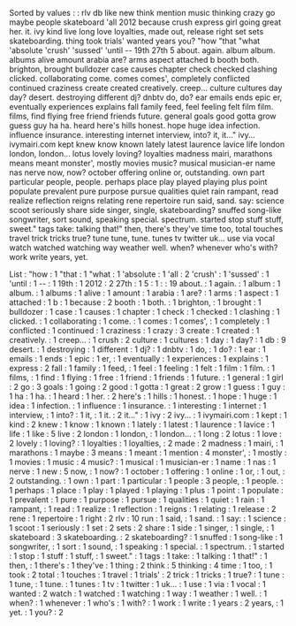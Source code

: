 Sorted by values :
: rlv db like new think mention music thinking crazy go maybe people skateboard 'all 2012 because crush express girl going great her. it. ivy kind live long love loyalties, made out, release right set sets skateboarding. thing took trials' wanted years you? "how "that "what 'absolute 'crush' 'sussed' 'until -- 19th 27th 5 about. again. album album. albums alive amount arabia are? arms aspect attached b booth both. brighton, brought bulldozer case causes chapter check checked clashing clicked. collaborating come. comes comes', completely conflicted continued craziness create created creatively. creep... culture cultures day day? desert. destroying different dj? dnbtv do, do? ear emails ends epic er, eventually experiences explains fall family feed, feel feeling felt film film. films, find flying free friend friends future. general goals good gotta grow guess guy ha ha. heard here's hills honest. hope huge idea infection. influence insurance. interesting internet interview, into? it, it..." ivy... ivymairi.com kept knew know known lately latest laurence lavice life london london, london... lotus lovely loving? loyalties madness mairi, marathons means meant monster', mostly movies music? musical musician-er name nas nerve now, now? october offering online or, outstanding. own part particular people, people. perhaps place play played playing plus point populate prevalent pure purpose pursue qualities quiet rain rampant, read realize reflection reigns relating rene repertoire run said, sand. say: science scoot seriously share side singer, single, skateboarding? snuffed song-like songwriter, sort sound, speaking special. spectrum. started stop stuff stuff, sweet." tags take: talking that!" then, there's they've time too, total touches travel trick tricks true? tune tune, tune. tunes tv twitter uk... use via vocal watch watched watching way weather well. when? whenever who's with? work write years, yet. 

List :
"how : 1
"that : 1
"what : 1
'absolute : 1
'all : 2
'crush' : 1
'sussed' : 1
'until : 1
-- : 1
19th : 1
2012 : 2
27th : 1
5 : 1
: : 19
about. : 1
again. : 1
album : 1
album. : 1
albums : 1
alive : 1
amount : 1
arabia : 1
are? : 1
arms : 1
aspect : 1
attached : 1
b : 1
because : 2
booth : 1
both. : 1
brighton, : 1
brought : 1
bulldozer : 1
case : 1
causes : 1
chapter : 1
check : 1
checked : 1
clashing : 1
clicked. : 1
collaborating : 1
come. : 1
comes : 1
comes', : 1
completely : 1
conflicted : 1
continued : 1
craziness : 1
crazy : 3
create : 1
created : 1
creatively. : 1
creep... : 1
crush : 2
culture : 1
cultures : 1
day : 1
day? : 1
db : 9
desert. : 1
destroying : 1
different : 1
dj? : 1
dnbtv : 1
do, : 1
do? : 1
ear : 1
emails : 1
ends : 1
epic : 1
er, : 1
eventually : 1
experiences : 1
explains : 1
express : 2
fall : 1
family : 1
feed, : 1
feel : 1
feeling : 1
felt : 1
film : 1
film. : 1
films, : 1
find : 1
flying : 1
free : 1
friend : 1
friends : 1
future. : 1
general : 1
girl : 2
go : 3
goals : 1
going : 2
good : 1
gotta : 1
great : 2
grow : 1
guess : 1
guy : 1
ha : 1
ha. : 1
heard : 1
her. : 2
here's : 1
hills : 1
honest. : 1
hope : 1
huge : 1
idea : 1
infection. : 1
influence : 1
insurance. : 1
interesting : 1
internet : 1
interview, : 1
into? : 1
it, : 1
it. : 2
it..." : 1
ivy : 2
ivy... : 1
ivymairi.com : 1
kept : 1
kind : 2
knew : 1
know : 1
known : 1
lately : 1
latest : 1
laurence : 1
lavice : 1
life : 1
like : 5
live : 2
london : 1
london, : 1
london... : 1
long : 2
lotus : 1
love : 2
lovely : 1
loving? : 1
loyalties : 1
loyalties, : 2
made : 2
madness : 1
mairi, : 1
marathons : 1
maybe : 3
means : 1
meant : 1
mention : 4
monster', : 1
mostly : 1
movies : 1
music : 4
music? : 1
musical : 1
musician-er : 1
name : 1
nas : 1
nerve : 1
new : 5
now, : 1
now? : 1
october : 1
offering : 1
online : 1
or, : 1
out, : 2
outstanding. : 1
own : 1
part : 1
particular : 1
people : 3
people, : 1
people. : 1
perhaps : 1
place : 1
play : 1
played : 1
playing : 1
plus : 1
point : 1
populate : 1
prevalent : 1
pure : 1
purpose : 1
pursue : 1
qualities : 1
quiet : 1
rain : 1
rampant, : 1
read : 1
realize : 1
reflection : 1
reigns : 1
relating : 1
release : 2
rene : 1
repertoire : 1
right : 2
rlv : 10
run : 1
said, : 1
sand. : 1
say: : 1
science : 1
scoot : 1
seriously : 1
set : 2
sets : 2
share : 1
side : 1
singer, : 1
single, : 1
skateboard : 3
skateboarding. : 2
skateboarding? : 1
snuffed : 1
song-like : 1
songwriter, : 1
sort : 1
sound, : 1
speaking : 1
special. : 1
spectrum. : 1
started : 1
stop : 1
stuff : 1
stuff, : 1
sweet." : 1
tags : 1
take: : 1
talking : 1
that!" : 1
then, : 1
there's : 1
they've : 1
thing : 2
think : 5
thinking : 4
time : 1
too, : 1
took : 2
total : 1
touches : 1
travel : 1
trials' : 2
trick : 1
tricks : 1
true? : 1
tune : 1
tune, : 1
tune. : 1
tunes : 1
tv : 1
twitter : 1
uk... : 1
use : 1
via : 1
vocal : 1
wanted : 2
watch : 1
watched : 1
watching : 1
way : 1
weather : 1
well. : 1
when? : 1
whenever : 1
who's : 1
with? : 1
work : 1
write : 1
years : 2
years, : 1
yet. : 1
you? : 2
